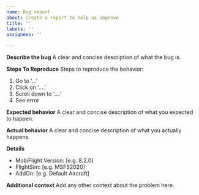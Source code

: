 ```yaml
---
name: Bug report
about: Create a report to help us improve
title: ''
labels: ''
assignees: ''

---
```


**Describe the bug**
A clear and concise description of what the bug is.

**Steps To Reproduce**
Steps to reproduce the behavior:
1. Go to '...'
2. Click on '....'
3. Scroll down to '....'
4. See error

**Expected behavior**
A clear and concise description of what you expected to happen.

**Actual behavior**
A clear and concise description of what you actually happens.

**Details**
 - MobiFlight Version: [e.g. 8.2.0]
 - FlightSim: [e.g. MSFS2020]
 - AddOn: [e.g. Default Aircraft]

**Additional context**
Add any other context about the problem here.
